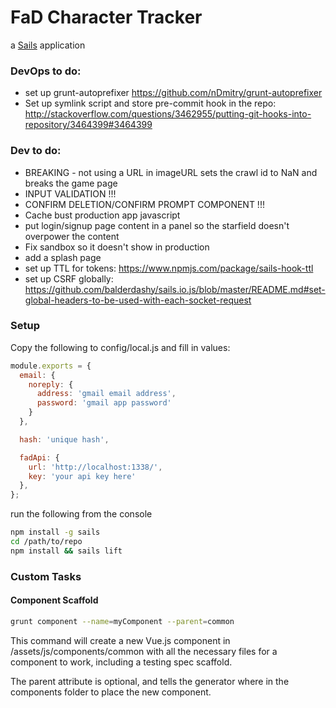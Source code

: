 # FaD Character Tracker

a [Sails](http://sailsjs.org) application

### DevOps to do:

 - set up grunt-autoprefixer https://github.com/nDmitry/grunt-autoprefixer
 - Set up symlink script and store pre-commit hook in the repo: http://stackoverflow.com/questions/3462955/putting-git-hooks-into-repository/3464399#3464399

### Dev to do:

 - BREAKING - not using a URL in imageURL sets the crawl id to NaN and breaks the game page
 - INPUT VALIDATION !!!
 - CONFIRM DELETION/CONFIRM PROMPT COMPONENT !!!
 - Cache bust production app javascript
 - put login/signup page content in a panel so the starfield doesn't overpower the content
 - Fix sandbox so it doesn't show in production
 - add a splash page
 - set up TTL for tokens: https://www.npmjs.com/package/sails-hook-ttl
 - set up CSRF globally: https://github.com/balderdashy/sails.io.js/blob/master/README.md#set-global-headers-to-be-used-with-each-socket-request

### Setup

Copy the following to config/local.js and fill in values:


```javascript
module.exports = {
  email: {
    noreply: {
      address: 'gmail email address',
      password: 'gmail app password'
    }
  },

  hash: 'unique hash',

  fadApi: {
    url: 'http://localhost:1338/',
    key: 'your api key here'
  },
};
```

run the following from the console


```bash
npm install -g sails
cd /path/to/repo
npm install && sails lift
```

### Custom Tasks

#### Component Scaffold

```bash
grunt component --name=myComponent --parent=common
```

This command will create a new Vue.js component in /assets/js/components/common with all the necessary files for a component to work, including a testing spec scaffold.

The parent attribute is optional, and tells the generator where in the components folder to place the new component.
